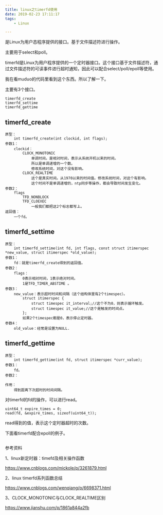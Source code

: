 ```yaml
---
title: linux之timerfd使用
date: 2019-02-23 17:11:17
tags:
	- Linux

---
```




是Linux为用户态程序提供的接口。基于文件描述符进行操作。

主要用于select和poll。

timerfd是Linux为用户程序提供的一个定时器接口。这个接口基于文件描述符，通过文件描述符的可读事件进行超时通知，因此可以配合select/poll/epoll等使用。



我在看muduo的代码里看到这个东西。所以了解一下。

主要有3个接口。

```
timerfd_create
timerfd_settime
timerfd_gettime
```

## timerfd_create

```
原型：
	int timerfd_create(int clockid, int flags);
参数1：
	clockid：
		CLOCK_MONOTONIC 
			单调时间。是相对时间，表示从系统开机以来的时间。
			所以是单调递增的一个数。
			修改系统时间，对这个没有影响。
		CLOCK_REALTIME
			这个是真实时间。从1970以来的时间值。修改系统时间，对这个有影响。
			这个时间不是单调递增的，ntp同步等操作，都会导致时间发生变化。
参数2：
	flags
		TFD_NONBLOCK
		TFD_CLOEXEC
			一般我们都把这2个标志都写上。
返回值：
	一个fd。
```

## timerfd_settime

```
原型：
	int timerfd_settime(int fd, int flags, const struct itimerspec *new_value, struct itimerspec *old_value);
参数1：
	fd：就是timerfd_create得到的返回值。
参数2：
	flags：
		0表示相对时间，1表示绝对时间。
		1是TFD_TIMER_ABSTIME 。
参数3：
	new_value：表示超时时间和间隔（这个结构体里有2个timespec）。
		struct itimerspec {
            struct timespec it_interval;//这个不为0，则表示循环触发。
            struct timespec it_value;//这个是触发的时间点。
        };
        如果2个timespec都是0，表示停止定时器。
参数4：
	old_value：经常是设置为NULL.
```

## timerfd_gettime

```
原型：
	int timerfd_gettime(int fd, struct itimerspec *curr_value);
参数1：
	fd。
参数2：
	
作用：
	得到距离下次超时的时间间隔。
```



对timerfd的fd的操作，可以进行read。

```
uint64_t expire_times = 0;
read(fd, &expire_times, sizeof(uint64_t));
```

read得到的值，表示这个定时器超时的次数。



下面看timerfd配合epoll的例子。

```

```





参考资料

1、linux新定时器：timefd及相关操作函数

https://www.cnblogs.com/mickole/p/3261879.html

2、linux timerfd系列函数总结

https://www.cnblogs.com/wenqiang/p/6698371.html

3、CLOCK_MONOTONIC与CLOCK_REALTIME区别

https://www.jianshu.com/p/1861a844a2fb